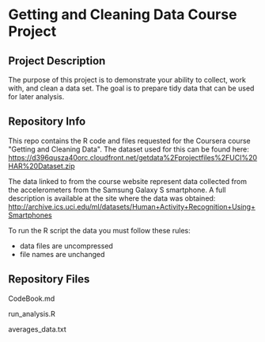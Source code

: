 # Getting and Cleaning Data Course Project

## Project Description
  The purpose of this project is to demonstrate your ability to collect, work with, and clean a data set. The goal is to prepare tidy data that can be used for later analysis.

## Repository Info
This repo contains the R code and files requested for the Coursera course "Getting and Cleaning Data". The dataset used for this can be found here: https://d396qusza40orc.cloudfront.net/getdata%2Fprojectfiles%2FUCI%20HAR%20Dataset.zip

The data linked to from the course website represent data collected from the accelerometers from the Samsung Galaxy S smartphone. A full description is available at the site where the data was obtained: http://archive.ics.uci.edu/ml/datasets/Human+Activity+Recognition+Using+Smartphones

To run the R script the data you must follow these rules:
  - data files are uncompressed 
  - file names are unchanged

## Repository Files

CodeBook.md

run_analysis.R

averages_data.txt
